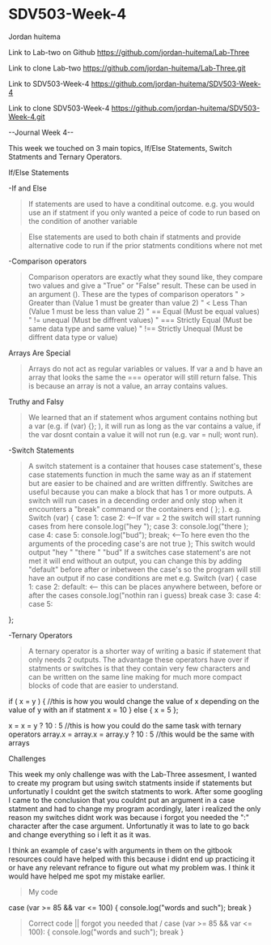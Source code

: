 # SDV503-Week-4
Jordan huitema

Link to Lab-two on Github
https://github.com/jordan-huitema/Lab-Three

Link to clone Lab-two 
https://github.com/jordan-huitema/Lab-Three.git

Link to SDV503-Week-4
https://github.com/jordan-huitema/SDV503-Week-4

Link to clone SDV503-Week-4
https://github.com/jordan-huitema/SDV503-Week-4.git

--Journal Week 4--

This week we touched on 3 main topics, If/Else Statements, Switch Statments and Ternary Operators.

If/Else Statements

-If and Else

>If statements are used to have a conditinal outcome. e.g. you would use an if statment if you only wanted a peice of code to run based on the condition of another variable

>Else statements are used to both chain if statments and provide alternative code to run if the prior statments conditions where not met

-Comparison operators

>Comparison operators are exactly what they sound like, they compare two values and give a "True" or "False" result. These can be used in an argument (). These are the types of comparison operators
"   >   Greater than        (Value 1 must be greater than value 2)
"   <   Less Than           (Value 1 must be less than value 2)
"   ==  Equal               (Must be equal values)
"   !=  unequal             (Must be diffrent values)
"   === Strictly Equal      (Must be same data type and same value)
"   !== Strictly Unequal    (Must be diffrent data type or value)  

Arrays Are Special

>Arrays do not act as regular variables or values. If var a and b have an array that looks the same the === operator will still return false. This is because an array is not a value, an array contains values.

Truthy and Falsy

>We learned that an if statement whos argument contains nothing but a var (e.g. if (var) {}; ), it will run as long as the var contains a value, if the var dosnt contain a value it will not run (e.g. var = null; wont run).

-Switch Statements 

>A switch statement is a container that houses case statement's, these case statements function in much the same way as an if statement but are easier to be chained and are written diffrently. Switches are useful because you can make a block that has 1 or more outputs. A switch will run cases in a decending order and only stop when it encounters a "break" command or the containers end ( }; ).
e.g.
Switch (var) {
    case 1:
    case 2:                 <--If var = 2 the switch will start running cases from here 
        console.log("hey ");
    case 3:
        console.log("there );
    case 4:
    case 5:
        console.log("bud");
        break;               <--To here even tho the arguments of the proceding case's are not true
};                              This switch would output "hey " "there " "bud" 
>If a switches case statement's are not met it will end without an output, you can change this by adding "default" before after or inbetween the case's so the program will still have an output if no case conditions are met
e.g.
Switch (var) {
    case 1:
    case 2:
    default:                <-- this can be places anywhere between, before or after the cases
        console.log("nothin ran i guess)
        break
    case 3:
    case 4:
    case 5:
    
};

-Ternary Operators

>A ternary operator is a shorter way of writing a basic if statement that only needs 2 outputs. The advantage these operators have over if statments or switches is that they contain very few characters and can be written on the same line making for much more compact blocks of code that are easier to understand.

if ( x = y ) {                              //this is how you would change the value of x depending on the value of y with an if statment
     x = 10 
    } else {
    x = 5 
    };      

x = x = y ? 10 : 5                          //this is how you could do the same task with ternary operators
array.x = array.x = array.y ? 10 : 5        //this would be the same with arrays

Challenges

This week my only challenge was with the Lab-Three assesment, I wanted to create my program but using switch statments inside if statements but unfortunatly I couldnt get the switch statments to work. After some googling I came to the conclusion that you couldnt put an argument in a case statment and had to change my program acordingly, later i realized the only reason my switches didnt work was because i forgot you needed the ":" character after the case argument. Unfortunatly it was to late to go back and change everything so i left it as it was. 

I think an example of case's with arguments in them on the gitbook resources could have helped with this because i didnt end up practicing it or have any relevant refrance to figure out what my problem was. I think it would have helped me spot my mistake earlier.

>My code

case (var >= 85 && var <= 100) {
    console.log("words and such");
    break
}

>Correct code                 || forgot you needed that
                              \/
case (var >= 85 && var <= 100): {
    console.log("words and such");
    break
}